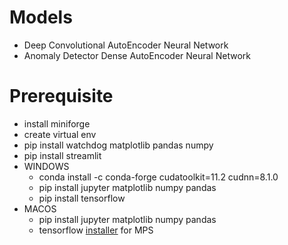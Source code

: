 # Models
- Deep Convolutional AutoEncoder Neural Network
- Anomaly Detector Dense AutoEncoder Neural Network

# Prerequisite
- install miniforge
- create virtual env
- pip install watchdog matplotlib pandas numpy
- pip install streamlit
- WINDOWS
  - conda install -c conda-forge cudatoolkit=11.2 cudnn=8.1.0
  - pip install jupyter matplotlib numpy pandas
  - pip install tensorflow
- MACOS
  - pip install jupyter matplotlib numpy pandas
  - tensorflow [installer](https://developer.apple.com/metal/tensorflow-plugin/) for MPS
